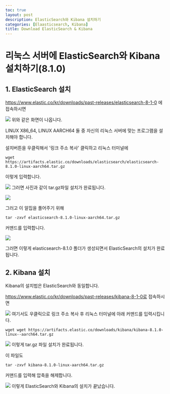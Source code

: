 ```yaml
---
toc: true
layout: post
description: ElasticSearch와 Kibana 설치하기
categories: [Elaasticsearch, Kibana]
title: Download ElasticSearch & Kibana
---
```


# 리눅스 서버에 ElasticSearch와 Kibana 설치하기(8.1.0)

## 1. ElasticSearch 설치

https://www.elastic.co/kr/downloads/past-releases/elasticsearch-8-1-0 에 접속하시면

![]({{site.baseurl}}/images/install1.PNG)
위와 같은 화면이 나옵니다.

LINUX X86_64, LINUX AARCH64
둘 중 자신의 리눅스 서버에 맞는 프로그램을 설치해야 합니다.

설치버튼을 우클릭해서
'링크 주소 복사' 클릭하고 리눅스 터미널에

```shell
wget https://artifacts.elastic.co/downloads/elasticsearch/elasticsearch-8.1.0-linux-aarch64.tar.gz
```

이렇게 입력합니다.

![]({{site.baseurl}}/images/install2.PNG)
그러면 사진과 같이 tar.gz파일 설치가 완료됩니다.

![]({{site.baseurl}}/images/install3.PNG)

그러고 이 알집을 풀어주기 위해

```shell
tar -zxvf elasticsearch-8.1.0-linux-aarch64.tar.gz
```

커맨드를 입력합니다.

![]({{site.baseurl}}/images/install4.PNG)

그러면 이렇게 elasticsearch-8.1.0 폴더가 생성되면서 ElasticSearch의 설치가 완료됩니다.

## 2. Kibana 설치

Kibana의 설치법은 ElasticSearch와 동일합니다.

https://www.elastic.co/kr/downloads/past-releases/kibana-8-1-0로 접속하시면

![]({{site.baseurl}}/images/install5.PNG)
여기서도 우클릭으로 링크 주소 복사 후 리눅스 터미널에 아래 커맨드를 입력시킵니다.

```shell
wget wget https://artifacts.elastic.co/downloads/kibana/kibana-8.1.0-linux--aarch64.tar.gz
```

![]({{site.baseurl}}/images/install6.PNG)
이렇게 tar.gz 파일 설치가 완료됩니다.

이 파일도

```shelll
tar -zxvf kibana-8.1.0-linux-aarch64.tar.gz
```

커맨드를 입력해 압축을 해제합니다.

![]({{site.baseurl}}/images/install4.PNG)
이렇게 ElasticSearch와 Kibana의 설치가 끝났습니다.
